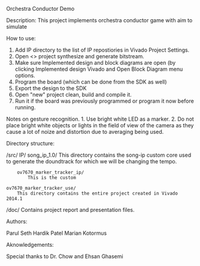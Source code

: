 Orchestra Conductor Demo

Description:
This project implements orchestra conductor game with aim to simulate 

How to use:

1. Add IP directory to the list of IP repostiories in Vivado Project Settings.
2. Open <> project synthesize and generate bitstream.
3. Make sure Implemented design and block diagrams are open (by clicking Implemented design
Vivado and Open Block Diagram menu options.
4. Program the board (which can be done from the SDK as well)
5. Export the design to the SDK
6. Open "new" project clean, build and compile it.
7. Run it if the board was previously programmed or program it now before running.

Notes on gesture recognition.
	1. Use bright white LED as a marker.
	2. Do not place bright white objects or lights in the field of view of the camera
	   as they cause a lot of noize and distortion due to averaging being used.

Directory structure:

/src/
	IP/
		song_ip_1.0/
			This directory contains the song-ip custom core used to generate the doundtrack
			for which we will be changing the tempo.
				
		ov7670_marker_tracker_ip/
			This is the custom
			
	ov7670_marker_tracker_use/
		This directory contains the entire project created in Vivado 2014.1
		
/doc/
	Contains project report and presentation files.
	
Authors:

Parul Seth
Hardik Patel
Marian Kotormus

Aknowledgements:

Special thanks to Dr. Chow and Ehsan Ghasemi
